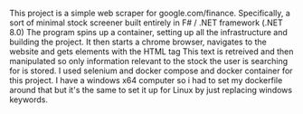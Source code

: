 This project is a simple web scraper for google.com/finance. Specifically, a sort of minimal stock screener built entirely in F# / .NET framework (.NET 8.0)
The program spins up a container, setting up all the infrastructure and building the project.
It then starts a chrome browser, navigates to the website and gets elements with the HTML tag <body>
This text is retreived and then manipulated so only information relevant to the stock the user is searching for is stored.
I used selenium and docker compose and docker container for this project.
I have a windows x64 computer so i had to set my dockerfile around that but it's the same to set it up for Linux by just replacing windows keywords.
